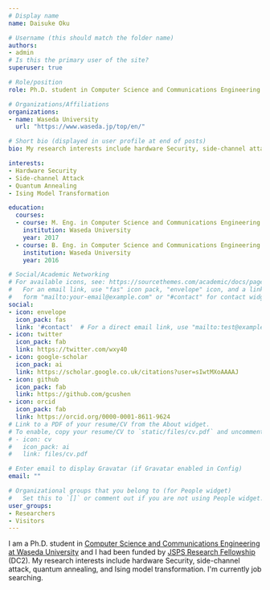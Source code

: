 ```yaml
---
# Display name
name: Daisuke Oku

# Username (this should match the folder name)
authors:
- admin
# Is this the primary user of the site?
superuser: true

# Role/position
role: Ph.D. student in Computer Science and Communications Engineering

# Organizations/Affiliations
organizations:
- name: Waseda University
  url: "https://www.waseda.jp/top/en/"

# Short bio (displayed in user profile at end of posts)
bio: My research interests include hardware Security, side-channel attack, quantum annealing, and Ising model transformation.

interests:
- Hardware Security
- Side-channel Attack
- Quantum Annealing
- Ising Model Transformation

education:
  courses:
  - course: M. Eng. in Computer Science and Communications Engineering
    institution: Waseda University
    year: 2017
  - course: B. Eng. in Computer Science and Communications Engineering
    institution: Waseda University
    year: 2016

# Social/Academic Networking
# For available icons, see: https://sourcethemes.com/academic/docs/page-builder/#icons
#   For an email link, use "fas" icon pack, "envelope" icon, and a link in the
#   form "mailto:your-email@example.com" or "#contact" for contact widget.
social:
- icon: envelope
  icon_pack: fas
  link: '#contact'  # For a direct email link, use "mailto:test@example.org".
- icon: twitter
  icon_pack: fab
  link: https://twitter.com/wxy40
- icon: google-scholar
  icon_pack: ai
  link: https://scholar.google.co.uk/citations?user=sIwtMXoAAAAJ
- icon: github
  icon_pack: fab
  link: https://github.com/gcushen
- icon: orcid
  icon_pack: fab
  link: https://orcid.org/0000-0001-8611-9624
# Link to a PDF of your resume/CV from the About widget.
# To enable, copy your resume/CV to `static/files/cv.pdf` and uncomment the lines below.
# - icon: cv
#   icon_pack: ai
#   link: files/cv.pdf

# Enter email to display Gravatar (if Gravatar enabled in Config)
email: ""

# Organizational groups that you belong to (for People widget)
#   Set this to `[]` or comment out if you are not using People widget.
user_groups:
- Researchers
- Visitors
---
```


I am a Ph.D. student in
[Computer Science and Communications Engineering at Waseda University](https://www.fse.sci.waseda.ac.jp/en/)
and I had been funded by [JSPS Research Fellowship](https://www.jsps.go.jp/english/e-pd/index.html) (DC2). 
My research interests include hardware Security, side-channel attack,
quantum annealing, and Ising model transformation.
I'm currently job searching.
